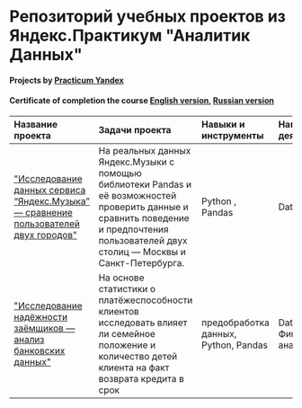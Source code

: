 # Репозиторий учебных проектов из Яндекс.Практикум "Аналитик Данных"

#### Projects by [Practicum Yandex](https://practicum.yandex.ru/)
#### Certificate of completion the course [English version](https://github.com/SergeyGorsh/yandex_data_analyst/blob/main/Sergey%20Gorshkov_20222DA00126.pdf), [Russian version](https://github.com/SergeyGorsh/yandex_data_analyst/blob/main/Горшков%20Сергей%20Вячеславович_20222DA00126.pdf)

| Название проекта   | Задачи проекта | Навыки и инструменты | Направление деятельности |
| :----------------- | :--------------- | :--------- | :--------------- |
|["Исследование данных сервиса “Яндекс.Музыка” — сравнение пользователей двух городов"](https://github.com/SergeyGorsh/yandex_data_analyst/blob/main/1_yandex_music/yandex_music.ipynb)| На реальных данных Яндекс.Музыки c помощью библиотеки Pandas и её возможностей проверить данные и сравнить поведение и предпочтения пользователей двух столиц — Москвы и Санкт-Петербурга.| Python , Pandas | Data Analyst|
|["Исследование надёжности заёмщиков — анализ банковских данных"](https://github.com/SergeyGorsh/yandex_data_analyst/blob/main/2_credit_scoring/credit_scoring.ipynb) | На основе статистики о платёжеспособности клиентов исследовать влияет ли семейное положение и количество детей клиента на факт возврата кредита в срок | предобработка данных, Python, Pandas | Data Analyst, Финансовый аналитик|
